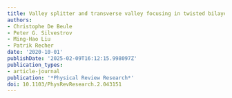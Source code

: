 ```yaml
---
title: Valley splitter and transverse valley focusing in twisted bilayer graphene
authors:
- Christophe De Beule
- Peter G. Silvestrov
- Ming-Hao Liu
- Patrik Recher
date: '2020-10-01'
publishDate: '2025-02-09T16:12:15.998097Z'
publication_types:
- article-journal
publication: '*Physical Review Research*'
doi: 10.1103/PhysRevResearch.2.043151
---
```

